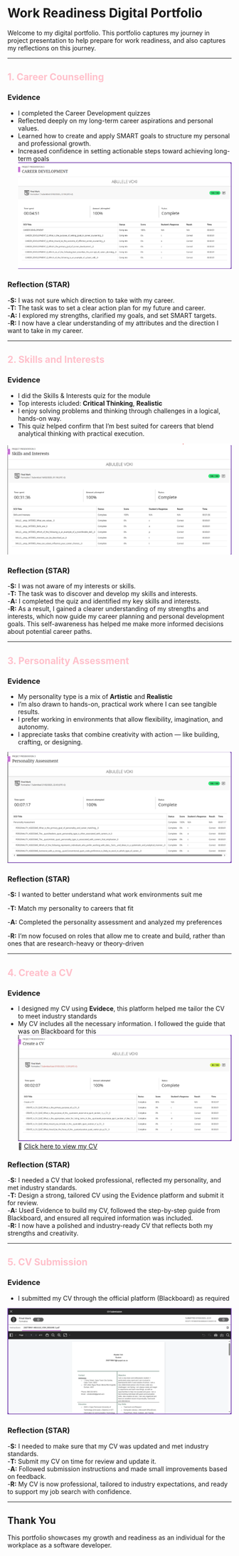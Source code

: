 # Work Readiness Digital Portfolio
Welcome to my digital portfolio. This portfolio captures my journey in project presentation  to help prepare for work readiness, and also captures my reflections on this journey.

------------------------------------------------------------------------------------------------------------------------------------------------------------------------------------


## <span style="color:pink">1. Career Counselling</span>

### Evidence
- I completed the Career Development quizzes  
- Reflected deeply on my long-term career aspirations and personal values.
- Learned how to create and apply SMART goals to structure my personal and professional growth.
- Increased confidence in setting actionable steps toward achieving long-term goals
![Career Development](./Career%20Development.png)

### Reflection (STAR)
-**S:** I was not sure which direction to take with my career.  
-**T:** The task was to set a clear action plan for my future and career.  
-**A:** I explored my strengths, clarified my goals, and set SMART targets.  
-**R:** I now have a clear understanding of my attributes and the direction I want to take in my career.


---

## <span style="color:pink">2. Skills and Interests</span>

### Evidence
- I did the Skills & Interests quiz for the module
- Top interests icluded: **Critical Thinking**, **Realistic**
- I enjoy solving problems and thinking through challenges in a logical, hands-on way.
- This quiz helped confirm that I’m best suited for careers that blend analytical thinking with practical execution.



![Skills and Interests](./Skills%20and%20Interests.png)

### Reflection (STAR)
-**S:** I was not aware of my interests or skills.  
-**T:** The task was to discover and develop my skills and interests.  
-**A:** I completed the quiz and identified my key skills and interests.  
-**R:** As a result, I gained a clearer understanding of my strengths and interests, which now guide my career planning and personal development goals. This self-awareness has helped me make more informed decisions about potential career paths.


---

## <span style="color:pink">3. Personality Assessment</span>

### Evidence
- My personality type is a mix of **Artistic** and **Realistic**
- I’m also drawn to hands-on, practical work where I can see tangible results.
- I prefer working in environments that allow flexibility, imagination, and autonomy.
- I appreciate tasks that combine creativity with action — like building, crafting, or designing.



![Personality Assesment](./Personality%20Assesment.png)

### Reflection (STAR)
-**S:** I wanted to better understand what work environments suit me 

-**T:** Match my personality to careers that fit  

-**A:** Completed the personality assessment and analyzed my preferences  

-**R:** I’m now focused on roles that allow me to create and build, rather than ones that are research-heavy or theory-driven

---

## <span style="color:pink">4. Create a CV</span>

### Evidence
- I designed my CV using **Evidece**, this platform helped me tailor the CV to meet industry standards 
- My CV includes all the necessary information. I followed the guide that was on Blackboard for  this 
 ![Create A CV ](./Create%20A%20CV.png)
 📄 [Click here to view my CV](./Abulele%20Voki%20Resume.pdf)
  

### Reflection (STAR)
-**S:** I needed a CV that looked professional, reflected my personality, and met industry standards.  
-**T:** Design a strong, tailored CV using the Evidence platform and submit it for review.  
-**A:** Used Evidence to build my CV, followed the step-by-step guide from Blackboard, and ensured all required information was included.  
-**R:** I now have a polished and industry-ready CV that reflects both my strengths and creativity.

---

## <span style="color:pink">5. CV Submission</span>

### Evidence
- I submitted my CV through the official platform (Blackboard) as required

![CV Submission](./CV%20Submission.png)

### Reflection (STAR)
-**S:** I needed to make sure that my CV was updated and met industry standards.  
-**T:** Submit my CV on time for review and update it.  
-**A:** Followed submission instructions and made small improvements based on feedback.  
-**R:** My CV is now professional, tailored to industry expectations, and ready to support my job search with confidence.



---

## Thank You

This portfolio showcases my growth and readiness as an individual for the workplace as a software developer. 
